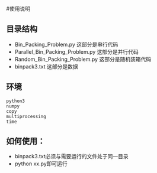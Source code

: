 #使用说明
## 目录结构

- Bin_Packing_Problem.py	这部分是串行代码
- Parallel_Bin_Packing_Problem.py	这部分是并行代码
- Random_Bin_Packing_Problem.py	这部分是随机装箱代码
- binpack3.txt	这部分是数据

## 环境
```
python3
numpy
copy
multiprocessing
time
```

## 如何使用：
- binpack3.txt必须与需要运行的文件处于同一目录
- python xx.py即可运行